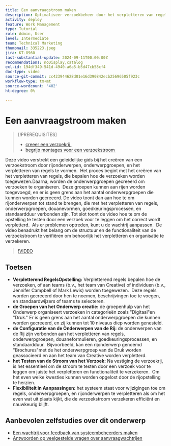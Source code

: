```yaml
---
title: Een aanvraagstroom maken
description: Optimaliseer verzoekbeheer door het verpletteren van regels voor efficiënte taken te creëren, verzoeken met genestelde onderwerpgroepen te organiseren, rijonderwerpen met werkschema's te verbinden, de functionaliteit van de verzoekstroom te testen, en flexibele aanpassingen te maken om nauwkeurigheid en efficiency te verzekeren.
activity: deploy
feature: Work Management
type: Tutorial
role: Admin, User
level: Intermediate
team: Technical Marketing
thumbnail: 335223.jpeg
jira: KT-8960
last-substantial-update: 2024-09-11T00:00:00Z
recommendations: noDisplay,catalog
exl-id: 194df349-541d-4940-a6a5-b5d47cb58cf4
doc-type: video
source-git-commit: cc423944628d01e16d390842ecb25696505f923c
workflow-type: tm+mt
source-wordcount: '402'
ht-degree: 0%

---
```


# Een aanvraagstroom maken

>[!PREREQUISITES]
>
>* [&#x200B; creeer een verzoekrij &#x200B;](/help/manage-work/request-queues/create-a-request-queue.md)
>* [&#x200B; begrijp montages voor een verzoekstroom &#x200B;](/help/manage-work/request-queues/understand-settings-for-a-flow-request.md)

Deze video verstrekt een geleidelijke gids bij het creëren van een verzoekstroom door rijonderwerpen, onderwerpgroepen, en het verpletteren van regels te vormen. &#x200B; Het proces begint met het creëren van het verpletteren van regels, die bepalen hoe de verzoeken worden toegewezen. &#x200B; Daarna, worden de onderwerpgroepen gecreeerd om verzoeken te organiseren. &#x200B; Deze groepen kunnen aan rijen worden toegevoegd, en er is geen grens aan het aantal onderwerpgroepen die kunnen worden gecreeerd.
De video toont dan aan hoe te om rijonderwerpen tot stand te brengen, die met het verpletteren van regels, onderwerpgroepen, douanevormen, goedkeuringsprocessen, en standaardduur verbonden zijn.
Tot slot toont de video hoe te om de opstelling te testen door een verzoek voor te leggen om het correct wordt verpletterd. &#x200B; Als er problemen optreden, kunt u de wachtrij aanpassen. &#x200B; De video benadrukt het belang om de structuur en de functionaliteit van de verzoekstroom te verifiëren om behoorlijk het verpletteren en organisatie te verzekeren.

>[!VIDEO](https://video.tv.adobe.com/v/335223/?quality=12&learn=on&enablevpops=0)

## Toetsen

* **Verpletterend RegelsOpstelling:** Verpletterend regels bepalen hoe de verzoeken, of aan teams (b.v., het team van Creative) of individuen (b.v., Jennifer Campbell of Mark Lewis) worden toegewezen. &#x200B; Deze regels worden gecreeerd door hen te noemen, beschrijvingen toe te voegen, en standaardwijzers of teams te selecteren.
* **de Groepen van het Onderwerp creatie:** de groepenhulp van het Onderwerp organiseert verzoeken in categorieën zoals &quot;Digitaal&quot;en &quot;Druk.&quot;&#x200B; Er is geen grens aan het aantal onderwerpgroepen die kunnen worden gecreeerd, en zij kunnen tot 10 niveaus diep worden genesteld.
* **de Configuratie van de Onderwerpen van de Rij:** de onderwerpen van de Rij zijn verbonden aan het verpletteren van regels, onderwerpgroepen, douaneformulieren, goedkeuringsprocessen, en standaardduur. &#x200B; Bijvoorbeeld, kan een rijonderwerp genoemd &quot;Brochures&quot;met de het onderwerpgroep van de Druk worden geassocieerd en aan het team van Creative worden verpletterd.
* **het Testen van de Stroom van het Verzoek:** Na vestiging de verzoekrij, is het essentieel om de stroom te testen door een verzoek voor te leggen om juiste het verpletteren en functionaliteit te verzekeren. &#x200B; Om het even welke kwesties kunnen worden opgelost door de rijopstelling te herzien. &#x200B;
* **Flexibiliteit in Aanpassingen:** het systeem staat voor wijzigingen toe om regels, onderwerpgroepen, en rijonderwerpen te verpletteren als om het even wat uit plaats kijkt, die de verzoekstroom verzekeren efficiënt en nauwkeurig blijft.


## Aanbevolen zelfstudies over dit onderwerp

* [Een wachtrij voor feedback van systeembeheerders maken](/help/manage-work/request-queues/create-a-system-admin-feedback-request-queue.md)
* [Antwoorden op veelgestelde vragen over aanvraagwachtrijen](/help/manage-work/request-queues/request-queue-faq.md)


